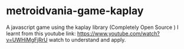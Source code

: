 # metroidvania-game-kaplay
A javascript game using the kaplay library  (Completely Open Source )  I learnt from this youtube link: https://www.youtube.com/watch?v=UWHiMgFjRrU watch to understand and apply.
